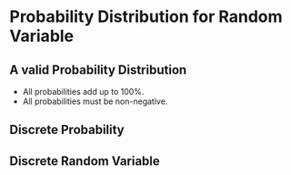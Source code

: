 # Probability Distribution for Random Variable

## A valid Probability Distribution
- All probabilities add up to 100%.
- All probabilities must be non-negative.


## Discrete Probability

## Discrete Random Variable
